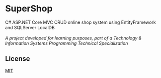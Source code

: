 # SuperShop

C# ASP.NET Core MVC CRUD online shop system using EntityFramework and SQLServer LocalDB<br><br>
_A project developed for learning purposes, part of a Technology & Information Systems Programming Technical Specialization_

## License
[MIT](https://choosealicense.com/licenses/mit/)
